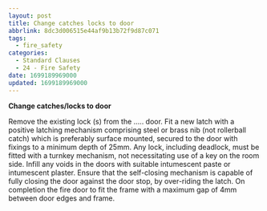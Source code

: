 ```yaml
---
layout: post
title: Change catches locks to door
abbrlink: 8dc3d006515e44af9b13b72f9d87c071
tags:
  - fire_safety
categories:
  - Standard Clauses
  - 24 - Fire Safety
date: 1699189969000
updated: 1699189969000
---
```


**Change catches/locks to door**

Remove the existing lock (s) from the ….. door. Fit a new latch with a positive latching mechanism comprising steel or brass nib (not rollerball catch) which is preferably surface mounted, secured to the door with fixings to a minimum depth of 25mm. Any lock, including deadlock, must be fitted with a turnkey mechanism, not necessitating use of a key on the room side. Infill any voids in the doors with suitable intumescent paste or intumescent plaster. Ensure that the self-closing mechanism is capable of fully closing the door against the door stop, by over-riding the latch. On completion the fire door to fit the frame with a maximum gap of 4mm between door edges and frame.
